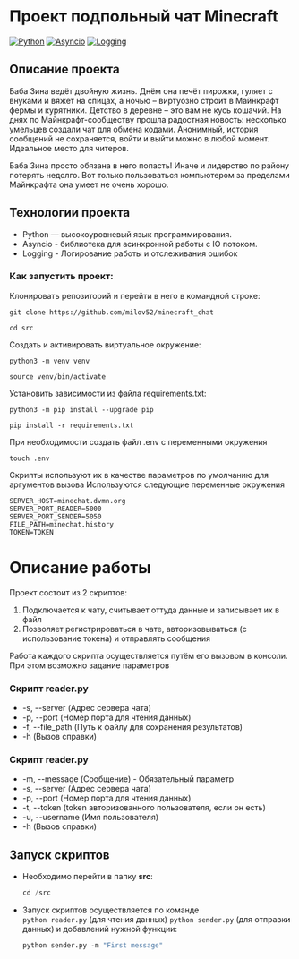 # Проект подпольный чат Minecraft

[![Python](https://img.shields.io/badge/-Python-464646?style=flat&logo=Python&logoColor=ffffff&color=043A6B)](https://www.python.org/)
[![Asyncio](https://img.shields.io/badge/-Asyncio-464646?style=flat&logo=BeautifulSoup4&logoColor=ffffff&color=043A6B)](https://docs.python.org/3/library/asyncio.html)
[![Logging](https://img.shields.io/badge/-Logging-464646?style=flat&logo=Logging&logoColor=ffffff&color=043A6B)](https://docs.python.org/3/library/logging.html)

## Описание проекта

Баба Зина ведёт двойную жизнь. Днём она печёт пирожки, гуляет с внуками и вяжет на спицах, а ночью – виртуозно строит в
Майнкрафт фермы и курятники. Детство в деревне – это вам не кусь кошачий.
На днях по Майнкрафт-сообществу прошла радостная новость: несколько умельцев создали чат для обмена кодами. Анонимный,
история сообщений не сохраняется, войти и выйти можно в любой момент. Идеальное место для читеров.

Баба Зина просто обязана в него попасть! Иначе и лидерство по району потерять недолго. Вот только пользоваться
компьютером за пределами Майнкрафта она умеет не очень хорошо.

## Технологии проекта

- Python — высокоуровневый язык программирования.
- Asyncio - библиотека для асинхронной работы с IO потоком.
- Logging - Логирование работы и отслеживания ошибок

### Как запустить проект:

Клонировать репозиторий и перейти в него в командной строке:

```
git clone https://github.com/milov52/minecraft_chat
```

```
cd src
```

Cоздать и активировать виртуальное окружение:

```
python3 -m venv venv
```

```
source venv/bin/activate
```

Установить зависимости из файла requirements.txt:

```
python3 -m pip install --upgrade pip
```

```
pip install -r requirements.txt
```

При необходимости создать файл .env с переменными окружения

```
touch .env
```

Скрипты используют их в качестве параметров по умолчанию для аргументов вызова
Используются следующие переменные окружения

```
SERVER_HOST=minechat.dvmn.org
SERVER_PORT_READER=5000
SERVER_PORT_SENDER=5050
FILE_PATH=minechat.history
TOKEN=TOKEN
```

# Описание работы

Проект состоит из 2 скриптов:

1. Подключается к чату, считывает оттуда данные и записывает их в файл
2. Позволяет регистрироваться в чате, авторизовываться (с использование токена) и отправлять сообщения

Работа каждого скрипта осуществляется путём его вызовом в консоли.
При этом возможно задание параметров

### Скрипт reader.py

- -s, --server (Адрес сервера чата)
- -p, --port (Номер порта для чтения данных)
- -f, --file_path (Путь к файлу для сохранения результатов)
- -h (Вызов справки)

### Скрипт reader.py

- -m, --message (Сообщение) - Обязательный параметр
- -s, --server (Адрес сервера чата)
- -p, --port (Номер порта для чтения данных)
- -t, --token (token авторизованного пользователя, если он есть)
- -u, --username (Имя пользователя)
- -h (Вызов справки)

## Запуск скриптов

- Необходимо перейти в папку **src**:
    ```python
    cd /src
    ```
- Запуск скриптов осуществляется по команде  
  `python reader.py` (для чтения данных) `python sender.py` (для отправки данных) и добавлений нужной функции:
    ```python
    python sender.py -m "First message"
    ```
  